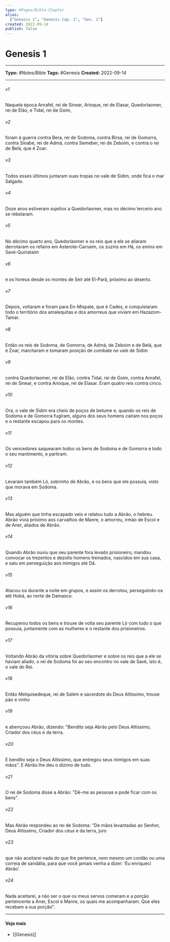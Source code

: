 ```yaml
---
type: #Pages/Bible-Chapter
alias:
  ["Genesis 1", "Genesis Cap. 1", "Gen. 1"]
created: 2022-09-14
publish: false
---
```


# Genesis 1

---

**Type:** #Notes/Bible
**Tags:** #Genesis
**Created:** 2022-09-14

---

###### v1
Naquela época Anrafel, rei de Sinear, Arioque, rei de Elasar, Quedorlaomer, rei de Elão, e Tidal, rei de Goim,
###### v2
foram à guerra contra Bera, rei de Sodoma, contra Birsa, rei de Gomorra, contra Sinabe, rei de Admá, contra Semeber, rei de Zeboim, e contra o rei de Belá, que é Zoar.
###### v3
Todos esses últimos juntaram suas tropas no vale de Sidim, onde fica o mar Salgado.
###### v4
Doze anos estiveram sujeitos a Quedorlaomer, mas no décimo terceiro ano se rebelaram.
###### v5
No décimo quarto ano, Quedorlaomer e os reis que a ele se aliaram derrotaram os refains em Asterote-Carnaim, os zuzins em Hã, os emins em Savé-Quiriataim
###### v6
e os horeus desde os montes de Seir até El-Parã, próximo ao deserto.
###### v7
Depois, voltaram e foram para En-Mispate, que é Cades, e conquistaram todo o território dos amalequitas e dos amorreus que viviam em Hazazom-Tamar.
###### v8
Então os reis de Sodoma, de Gomorra, de Admá, de Zeboim e de Belá, que é Zoar, marcharam e tomaram posição de combate no vale de Sidim
###### v9
contra Quedorlaomer, rei de Elão, contra Tidal, rei de Goim, contra Anrafel, rei de Sinear, e contra Arioque, rei de Elasar. Eram quatro reis contra cinco.
###### v10
Ora, o vale de Sidim era cheio de poços de betume e, quando os reis de Sodoma e de Gomorra fugiram, alguns dos seus homens caíram nos poços e o restante escapou para os montes.
###### v11
Os vencedores saquearam todos os bens de Sodoma e de Gomorra e todo o seu mantimento, e partiram.
###### v12
Levaram também Ló, sobrinho de Abrão, e os bens que ele possuía, visto que morava em Sodoma.
###### v13
Mas alguém que tinha escapado veio e relatou tudo a Abrão, o hebreu. Abrão vivia próximo aos carvalhos de Manre, o amorreu, irmão de Escol e de Aner, aliados de Abrão.
###### v14
Quando Abrão ouviu que seu parente fora levado prisioneiro, mandou convocar os trezentos e dezoito homens treinados, nascidos em sua casa, e saiu em perseguição aos inimigos até Dã.
###### v15
Atacou-os durante a noite em grupos, e assim os derrotou, perseguindo-os até Hobá, ao norte de Damasco.
###### v16
Recuperou todos os bens e trouxe de volta seu parente Ló com tudo o que possuía, juntamente com as mulheres e o restante dos prisioneiros.
###### v17
Voltando Abrão da vitória sobre Quedorlaomer e sobre os reis que a ele se haviam aliado, o rei de Sodoma foi ao seu encontro no vale de Savé, isto é, o vale do Rei.
###### v18
Então Melquisedeque, rei de Salém e sacerdote do Deus Altíssimo, trouxe pão e vinho
###### v19
e abençoou Abrão, dizendo: "Bendito seja Abrão pelo Deus Altíssimo, Criador dos céus e da terra.
###### v20
E bendito seja o Deus Altíssimo, que entregou seus inimigos em suas mãos". E Abrão lhe deu o dízimo de tudo.
###### v21
O rei de Sodoma disse a Abrão: "Dê-me as pessoas e pode ficar com os bens".
###### v22
Mas Abrão respondeu ao rei de Sodoma: "De mãos levantadas ao Senhor, Deus Altíssimo, Criador dos céus e da terra, juro
###### v23
que não aceitarei nada do que lhe pertence, nem mesmo um cordão ou uma correia de sandália, para que você jamais venha a dizer: ‘Eu enriqueci Abrão’.
###### v24
Nada aceitarei, a não ser o que os meus servos comeram e a porção pertencente a Aner, Escol e Manre, os quais me acompanharam. Que eles recebam a sua porção".


---

#### Veja mais

- [[Genesis]]
